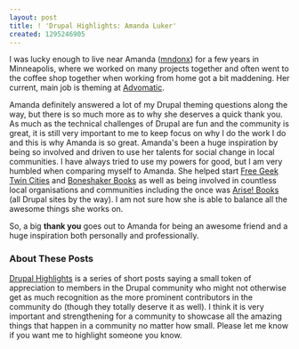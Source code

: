 ```yaml
---
layout: post
title: ! 'Drupal Highlights: Amanda Luker'
created: 1295246905
---
```


I was lucky enough to live near Amanda ([mndonx](http://drupal.org/user/70470)) for a few years in Minneapolis, where we worked on many projects together and often went to the coffee shop together when working from home got a bit maddening.  Her current, main job is theming at [Advomatic](http://www.advomatic.com/about/our-team/Amanda-Luker).

Amanda definitely answered a lot of my Drupal theming questions along the way, but there is so much more as to why she deserves a quick thank you.  As much as the technical challenges of Drupal are fun and the community is great, it is still very important to me to keep focus on why I do the work I do and this is why Amanda is so great.  Amanda's been a huge inspiration by being so involved and driven to use her talents for social change in local communities.  I have always tried to use my powers for good, but I am very humbled when comparing myself to Amanda.  She helped start [Free Geek Twin Cities](http://freegeektwincities.org/) and [Boneshaker Books](http://www.boneshakerbooks.com/) as well as being involved in countless local organisations and communities including the once was [Arise! Books](http://www.arisebookstore.org/) (all Drupal sites by the way).  I am not sure how she is able to balance all the awesome things she works on.

So, a big **thank you** goes out to Amanda for being an awesome friend and a huge inspiration both personally and professionally.

<h3>About These Posts</h3>

[Drupal Highlights](http://zzolo.org/category/topics/drupal-highlights) is a series of short posts saying a small token of appreciation to members in the Drupal community who might not otherwise get as much recognition as the more prominent contributors in the community do (though they totally deserve it as well).  I think it is very important and strengthening for a community to showcase all the amazing things that happen in a community no matter how small.  Please let me know if you want me to highlight someone you know.


